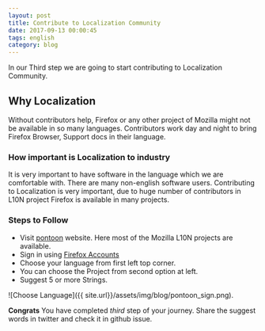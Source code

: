 ```yaml
---
layout: post
title: Contribute to Localization Community
date: 2017-09-13 00:00:45
tags: english
category: blog
---
```


In our Third step we are going to start contributing to Localization Community.

## Why Localization

Without contributors help, Firefox or any other project of Mozilla might not be available in so many languages. Contributors work day and night to bring Firefox Browser, Support docs in their language.

### How important is Localization to industry

It is very important to have software in the language which we are comfortable with. There are many non-english software users. Contributing to Localization is very important, due to huge number of contributors in L10N project Firefox is available in many projects.

### Steps to Follow

- Visit [pontoon](https://pontoon.mozilla.org/) website. Here most of the Mozilla L10N projects are available.
- Sign in using  [Firefox Accounts](https://pontoon.mozilla.org/accounts/fxa/login/?scope=profile%3Auid+profile%3Aemail+profile%3Adisplay_name)
- Choose your language from first left top corner.
- You can choose the Project from second option at left.
- Suggest 5 or more Strings.

![Choose Language]({{ site.url}}/assets/img/blog/pontoon_sign.png).

**Congrats** You have completed *third* step of your journey. Share the suggest words in twitter and check it in github issue.

